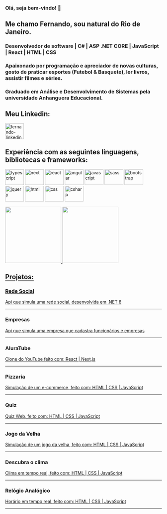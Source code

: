 ### Olá, seja bem-vindo! 👋

## Me chamo Fernando, sou natural do Rio de Janeiro.

### Desenvolvedor de software | C# | ASP .NET CORE | JavaScript | React | HTML | CSS

### Apaixonado por programação e apreciador de novas culturas, gosto de praticar esportes (Futebol & Basquete), ler livros, assistir filmes e séries.

### Graduado em Análise e Desenvolvimento de Sistemas pela universidade Anhanguera Educacional.

## Meu Linkedin:
<a href="https://www.linkedin.com/in/fernando-borel-devfer/" target="_blank">
  <img align="center" alt="fernando-linkedin" height="50" width="60" src="https://cdn.jsdelivr.net/gh/devicons/devicon/icons/linkedin/linkedin-original.svg"/>
</a>
  

## Experiência com as seguintes linguagens, bibliotecas e frameworks:
<img src="https://cdn.jsdelivr.net/gh/devicons/devicon/icons/typescript/typescript-original.svg" height="50" width="60" title="Typescript" alt="typescript"></img>
<img src="https://cdn.jsdelivr.net/gh/devicons/devicon/icons/nextjs/nextjs-original.svg" height="50" width="60" title="Next" alt="next"></img>
<img src="https://cdn.jsdelivr.net/gh/devicons/devicon/icons/react/react-original-wordmark.svg" height="50" width="60" title="React" alt="react"></img>
<img src="https://cdn.jsdelivr.net/gh/devicons/devicon/icons/angularjs/angularjs-original.svg" height="50" width="60" title="Angular" alt="angular"></img>
<img src="https://cdn.jsdelivr.net/gh/devicons/devicon/icons/javascript/javascript-original.svg" height="50" width="60" title="Javascript" alt="javascript"></img>
<img src="https://cdn.jsdelivr.net/gh/devicons/devicon/icons/sass/sass-original.svg" height="50" width="60" title="Sass" alt="sass"></img>
<img src="https://cdn.jsdelivr.net/gh/devicons/devicon/icons/bootstrap/bootstrap-plain-wordmark.svg" height="50" width="60" title="Bootstrap" alt="bootstrap"></img>
<img src="https://cdn.jsdelivr.net/gh/devicons/devicon/icons/jquery/jquery-original-wordmark.svg" height="50" width="60" title="Jquery" alt="jquery"></img>
<img src="https://cdn.jsdelivr.net/gh/devicons/devicon/icons/html5/html5-original-wordmark.svg" height="50" width="60" title="Html" alt="html"></img>
<img src="https://cdn.jsdelivr.net/gh/devicons/devicon/icons/css3/css3-original-wordmark.svg" height="50" width="60" title="Css" alt="css"></img>
<img src="https://cdn.jsdelivr.net/gh/devicons/devicon/icons/csharp/csharp-original.svg" height="50" width="60" title="C#" alt="csharp"></img>

<div>
  <a href="https://github.com/fernandoborel">
  <img height="180em" src="https://github-readme-stats.vercel.app/api?username=fernandoborel&show_icons=true&theme=radical&include_all_commits=true&count_private=true"/>
  <img height="180em" src="https://github-readme-stats.vercel.app/api/top-langs/?username=fernandoborel&layout=compact&langs_count=16&theme=radical"/>
</div>


## Projetos:
<div>
    <h3>Rede Social</h3>
    <a href="https://github.com/fernandoborel/RedeSocial.Api"><p>Api que simula uma rede social, desenvolvida em .NET 8</p></a>
</div>

<hr/>

<div>
  <h3>Empresas</h3>
  <a href="https://github.com/fernandoborel/ApiEmpresas"><p>Api que simula uma empresa que cadastra funcionários e empresas</p></a>
</div>

<hr/>
  
  
<div>
    <h3>AluraTube</h3>
    <a href="https://alura-tube-zeta.vercel.app/"><p>Clone do YouTube feito com: React | Next.js</p></a>  
</div>

<hr/>

<div>
    <h3>Pizzaria</h3>
    <a href="https://fernandoborel.github.io/projeto-pizzaria/">
        <p>Simulação de um e-commerce, feito com: HTML | CSS | JavaScript</p>
    </a>
</div>

<hr/>

<div>
    <h3>Quiz</h3>
    <a href="https://fernandoborel.github.io/quizweb/">
        <p>Quiz Web, feito com: HTML | CSS | JavaScript</p>
    </a>
</div>

<hr/>

<div>
    <h3>Jogo da Velha</h3>
    <a href="https://fernandoborel.github.io/jogodavelha/">
        <p>Simulação de um jogo da velha, feito com: HTML | CSS | JavaScript</p>
    </a>
</div>

<hr/>

<div>
    <h3>Descubra o clima</h3>
    <a href="https://fernandoborel.github.io/descubra-o-clima/">
        <p>Clima em tempo real, feito com: HTML | CSS | JavaScript</p>
    </a>
</div>

<hr/>

<div>
    <h3>Relógio Analógico</h3>
    <a href="https://fernandoborel.github.io/relogio-analogico/">
        <p>Horário em tempo real, feito com: HTML | CSS | JavaScript</p>
    </a>
</div>

<hr/>


<!--
**fernandoborel/fernandoborel** is a ✨ _special_ ✨ repository because its `README.md` (this file) appears on your GitHub profile.

Here are some ideas to get you started:

- 🔭 I’m currently working on ...
- 🌱 I’m currently learning ...
- 👯 I’m looking to collaborate on ...
- 🤔 I’m looking for help with ...
- 💬 Ask me about ...
- 📫 How to reach me: ...
- 😄 Pronouns: ...
- ⚡ Fun fact: ...
-->
